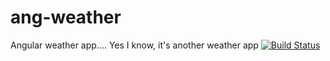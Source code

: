 # ang-weather
Angular weather app.... Yes I know, it's another weather app
[![Build Status](https://dev.azure.com/nabz-2011/ang-weather/_apis/build/status/Nabz786.ang-weather?branchName=master)](https://dev.azure.com/nabz-2011/ang-weather/_build/latest?definitionId=1&branchName=master)
